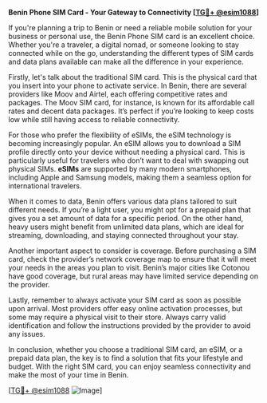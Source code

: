 **Benin Phone SIM Card - Your Gateway to Connectivity [[TG💪+ @esim1088](https://t.me/s/esim1088)]**

If you're planning a trip to Benin or need a reliable mobile solution for your business or personal use, the Benin Phone SIM card is an excellent choice. Whether you're a traveler, a digital nomad, or someone looking to stay connected while on the go, understanding the different types of SIM cards and data plans available can make all the difference in your experience.

Firstly, let's talk about the traditional SIM card. This is the physical card that you insert into your phone to activate service. In Benin, there are several providers like Moov and Airtel, each offering competitive rates and packages. The Moov SIM card, for instance, is known for its affordable call rates and decent data packages. It’s perfect if you’re looking to keep costs low while still having access to reliable connectivity.

For those who prefer the flexibility of eSIMs, the eSIM technology is becoming increasingly popular. An eSIM allows you to download a SIM profile directly onto your device without needing a physical card. This is particularly useful for travelers who don’t want to deal with swapping out physical SIMs. **eSIMs** are supported by many modern smartphones, including Apple and Samsung models, making them a seamless option for international travelers.

When it comes to data, Benin offers various data plans tailored to suit different needs. If you’re a light user, you might opt for a prepaid plan that gives you a set amount of data for a specific period. On the other hand, heavy users might benefit from unlimited data plans, which are ideal for streaming, downloading, and staying connected throughout your stay.

Another important aspect to consider is coverage. Before purchasing a SIM card, check the provider’s network coverage map to ensure that it will meet your needs in the areas you plan to visit. Benin’s major cities like Cotonou have good coverage, but rural areas may have limited service depending on the provider.

Lastly, remember to always activate your SIM card as soon as possible upon arrival. Most providers offer easy online activation processes, but some may require a physical visit to their store. Always carry valid identification and follow the instructions provided by the provider to avoid any issues.

In conclusion, whether you choose a traditional SIM card, an eSIM, or a prepaid data plan, the key is to find a solution that fits your lifestyle and budget. With the right SIM card, you can enjoy seamless connectivity and make the most of your time in Benin.

[[TG💪+ @esim1088](https://t.me/s/esim1088) ![Image](https://i.postimg.cc/Y0z9fWf4/image.png)]